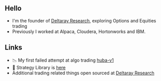 ## Hello

 * I'm the founder of [Deltaray Research](https://deltaray.io), exploring Options and Equities trading
 * Previously I worked at Alpaca, Cloudera, Hortonworks and IBM.

## Links

 * :chart_with_downwards_trend: My first failed attempt at algo trading [huba-v1](https://github.com/tibkiss/huba-v1)
 * :mega: Strategy Library is [here](https://github.com/deltaray-io/strategy-library)
 * Additional trading related things open sourced at [Deltaray Research](https://github.com/deltaray-io)

